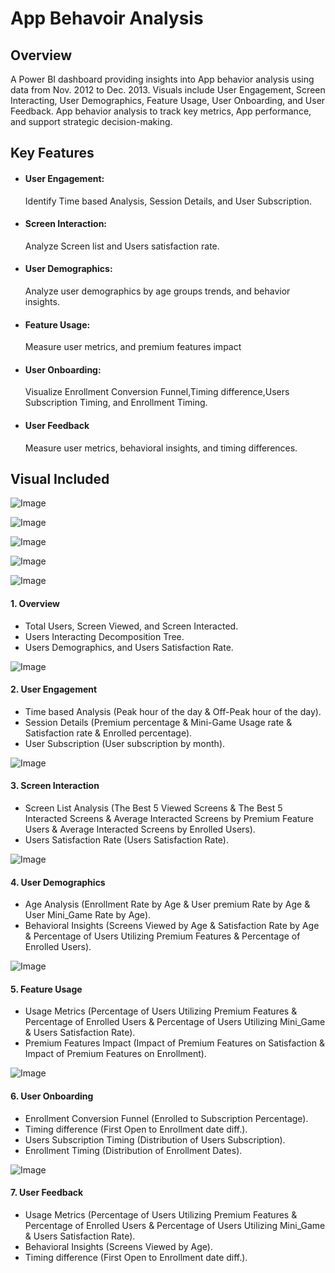 ﻿# App Behavoir Analysis
## Overview
A Power BI dashboard providing insights into App behavior analysis using data from Nov. 2012 to Dec. 2013. Visuals include User Engagement, Screen Interacting, User Demographics, Feature Usage, User Onboarding, and User Feedback. App behavior analysis to track key metrics, App performance, and support strategic decision-making.
## Key Features
- #### User Engagement:
  Identify Time based Analysis, Session Details, and User Subscription.
- #### Screen Interaction:
  Analyze Screen list and Users satisfaction rate.
- #### User Demographics:
  Analyze user demographics by age groups trends, and behavior insights.
- #### Feature Usage:
  Measure user metrics, and premium features impact
- #### User Onboarding:
  Visualize Enrollment Conversion Funnel,Timing difference,Users Subscription Timing, and Enrollment Timing.
- #### User Feedback
  Measure user metrics, behavioral insights, and timing differences.
## Visual Included

![Image](https://github.com/user-attachments/assets/13abb4ba-a6d1-4e52-bb1a-10b4773af5d1)

![Image](https://github.com/user-attachments/assets/d4322dd4-d863-4902-ac38-15d6c897324d)

![Image](https://github.com/user-attachments/assets/f8d90c96-d0d6-4d6a-a13b-2c453b8132c4)

![Image](https://github.com/user-attachments/assets/c70968e1-951a-4522-af23-702ac9477dbb)

![Image](https://github.com/user-attachments/assets/a8e7be7d-92b6-4a51-bb20-713bba143dbe)
#### 1. Overview
* Total Users, Screen Viewed, and Screen Interacted.
* Users Interacting Decomposition Tree.
* Users Demographics, and Users Satisfaction Rate.
  
![Image](https://github.com/user-attachments/assets/10ade1b3-031a-483a-9d52-c944f82c04ef)

#### 2. User Engagement
* Time based Analysis (Peak hour of the day & Off-Peak hour of the day).
* Session Details (Premium percentage & Mini-Game Usage rate & Satisfaction rate & Enrolled percentage).
* User Subscription (User subscription by month).

![Image](https://github.com/user-attachments/assets/1f32861e-77e8-4e70-bb10-0ca120835764)

#### 3. Screen Interaction
* Screen List Analysis (The Best 5 Viewed Screens & The Best 5 Interacted Screens & Average Interacted Screens by Premium Feature Users & Average Interacted Screens by Enrolled Users).
* Users Satisfaction Rate (Users Satisfaction Rate).

![Image](https://github.com/user-attachments/assets/6f01508e-4d0a-4b75-9654-6827f483b393)

#### 4. User Demographics
* Age Analysis (Enrollment Rate by Age & User premium Rate by Age & User Mini_Game Rate by Age).
* Behavioral Insights (Screens Viewed by Age & Satisfaction Rate by Age & Percentage of Users Utilizing Premium Features & Percentage of Enrolled Users).

![Image](https://github.com/user-attachments/assets/3e206c2d-86b4-49de-89c7-5f9ca242c95e)

#### 5. Feature Usage
* Usage Metrics (Percentage of Users Utilizing Premium Features & Percentage of Enrolled Users & Percentage of Users Utilizing Mini_Game & Users Satisfaction Rate).
* Premium Features Impact (Impact of Premium Features on Satisfaction & Impact of Premium Features on Enrollment).

![Image](https://github.com/user-attachments/assets/b4d03ea5-9812-4831-a4fe-e3061775b856)

#### 6. User Onboarding
* Enrollment Conversion Funnel (Enrolled to Subscription Percentage).
* Timing difference (First Open to Enrollment date diff.).
* Users Subscription Timing (Distribution of Users Subscription).
* Enrollment Timing (Distribution of Enrollment Dates).

![Image](https://github.com/user-attachments/assets/6874f01c-d442-40ec-9bb5-eee9df8b0452)

#### 7. User Feedback
* Usage Metrics (Percentage of Users Utilizing Premium Features & Percentage of Enrolled Users & Percentage of Users Utilizing Mini_Game & Users Satisfaction Rate).
* Behavioral Insights (Screens Viewed by Age).
* Timing difference (First Open to Enrollment date diff.).














  
  





